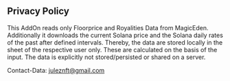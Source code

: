 ## Privacy Policy


This AddOn reads only Floorprice and Royalities Data from MagicEden. Additionally it downloads the current Solana price and the Solana daily rates of the past after defined intervals. Thereby, the data are stored locally in the sheet of the respective user only. These are calculated on the basis of the input. The data is explicitly not stored/persisted or shared on a server.


Contact-Data:
juleznft@gmail.com
